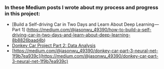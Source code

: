 ### In these Medium posts I wrote about my process and progress in this project:

* [Build a Self-driving Car in Two Days and Learn About Deep Learning — Part 1] (https://medium.com/@jasonwu_49390/how-to-build-a-self-driving-car-in-two-days-and-learn-about-deep-learning-8b8826baad4b)
* [Donkey Car Project Part 2: Data Analysis](https://medium.com/@jasonwu_49390/donkey-car-project-part-2-data-analysis-e9c5ef947c2f)
* [https://medium.com/@jasonwu_49390/donkey-car-part-3-neural-net-1f9b7ea939c](https://medium.com/@jasonwu_49390/donkey-car-part-3-neural-net-1f9b7ea939c)
